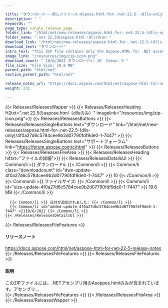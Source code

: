 ```yaml
---

title: "ダウンロード---新しいリリース-Aspose.html-for-.net-22.5-（dlls-only）"
description: " "
keywords: ""
page_type: single_release_page
folder_link: "/html/net/new-releases/aspose.html-for-.net-22.5-(dlls-only)/"
folder_name: ".net 22.5のaspose.html（dllsのみ）"
download_link: "/html/net/new-releases/aspose.html-for-.net-22.5-(dlls-only)/4f0a27d6c5784cee9b2d07790fdf9de0-1-7447"
download_text: "ダウンロード"
intro_text: "This ZIP file contains only the Aspose.HTML for .NET assemblies. The assemblies ..."
image_link: "/resources/img/zip-icon.png"
download_count: " 10/6/2022 ダウンロードs: 10  Views: 5 "
file_size: "File Size: 19.6 MB"
parent_path: "html/net"
section_parent_path: "html/net"

release_notes_url: "https://docs.aspose.com/html/net/aspose-html-for-net-22-5-release-notes"
weight: 231

---
```


{{< Releases/ReleasesWapper >}}
  {{< Releases/ReleasesHeading H2txt=".net 22.5のaspose.html（dllsのみ）" imagelink="/resources/img/zip-icon.png">}}
  {{< Releases/ReleasesButtons >}}
    {{< Releases/ReleasesSingleButtons text="ダウンロード" link="/html/net/new-releases/aspose.html-for-.net-22.5-(dlls-only)/4f0a27d6c5784cee9b2d07790fdf9de0-1-7447" >}}
    {{< Releases/ReleasesSingleButtons text="サポートフォーラム" link="https://forum.aspose.com/c/html" >}}
  {{< Releases/ReleasesButtons >}}
  {{< Releases/ReleasesFileArea >}}
    {{< Releases/ReleasesHeading h4txt="ファイルの詳細">}}
    {{< Releases/ReleasesDetailsUl >}}
      {{< Common/li >}} ダウンロードs: {{< /Common/li >}}
      {{< Common/li class="downloadcount" id="dwn-update-4f0a27d6c5784cee9b2d07790fdf9de0-1-7447" >}} 10 {{< /Common/li >}}
      {{< Common/li >}} ファイルサイズ: {{< /Common/li >}}
      {{< Common/li id="size-update-4f0a27d6c5784cee9b2d07790fdf9de0-1-7447" >}} 19.6 MB {{< /Common/li >}}

      {{< Common/li >}} 日付が追加されました: {{< /Common/li >}}
      {{< Common/li id="added-update-4f0a27d6c5784cee9b2d07790fdf9de0-1-7447" >}}10/6/2022 {{< /Common/li >}}
    {{< /Releases/ReleasesDetailsUl >}}

  {{< Releases/ReleasesFileFeatures >}}
      <h4>リリースノート</h4><div><a href='https://docs.aspose.com/html/net/aspose-html-for-net-22-5-release-notes'>https://docs.aspose.com/html/net/aspose-html-for-net-22-5-release-notes</a></div>
  {{< /Releases/ReleasesFileFeatures >}}
  {{< Releases/ReleasesFileFeatures >}}
      <h4>説明</h4><div class="HTMLDescription">このZIPファイルには、.NETアセンブリ用のAsoppes.htmlのみが含まれています。アセンブリ...</div>
  {{< /Releases/ReleasesFileFeatures >}}
 {{< /Releases/ReleasesFileArea >}}
{{< /Releases/ReleasesWapper >}}



